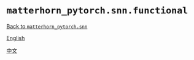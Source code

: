# `matterhorn_pytorch.snn.functional`

[Back to `matterhorn_pytorch.snn`](./0_general.md)

[English](../../en_us/snn/1_functional.md)

[中文](../../zh_cn/snn/1_functional.md)